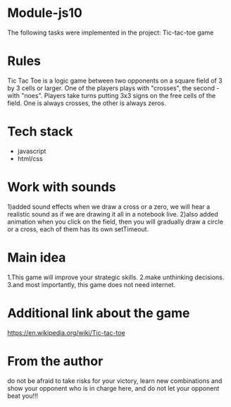 # Module-js10 
The following tasks were implemented in the project: Tic-tac-toe game 
# Rules
Tic Tac Toe is a logic game between two opponents on a square field of 3 by 3 cells or larger. One of the players plays with "crosses", the second - with "noes". Players take turns putting 3x3 signs on the free cells of the field. One is always crosses, the other is always zeros.
# Tech stack 
* javascript
* html/css
# Work with sounds
1)added sound effects when we draw a cross or a zero, we will hear a realistic sound as if we are drawing it all in a notebook live.
2)also added animation when you click on the field, then you will gradually draw a circle or a cross, each of them has its own setTimeout.

# Main idea 
1.This game will improve your strategic skills.
2.make unthinking decisions.
3.and most importantly, this game does not need internet.
# Additional link about the game
https://en.wikipedia.org/wiki/Tic-tac-toe
# From the author
do not be afraid to take risks for your victory, learn new combinations and show your opponent who is in charge here, and do not let your opponent beat you!!!